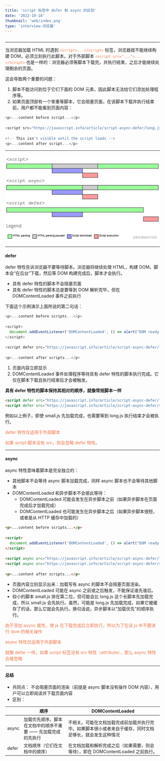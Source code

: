 ```yaml
---
title: 'script 标签中 defer 和 async 的区别'
date: '2022-10-18'
thumbnail: 'web/index.png'
type: 'interview-浏览器'
---
```

```toc
```
---

当浏览器加载 HTML 时遇到 <font color=#f0764c>```<script>...</script>```</font> 标签，浏览器就不能继续构建 DOM，必须立刻执行此脚本。对于外部脚本 <font color=#f0764c>```<script src="...">...</script>```</font> 也是一样的：浏览器必须等脚本下载完，并执行结束，之后才能继续处理剩余的页面。

这会导致两个重要的问题：
1. 脚本不能访问到位于它们下面的 DOM 元素，因此脚本无法给它们添加处理程序等。
2. 如果页面顶部有一个笨重等脚本，它会阻塞页面，在该脚本下载并执行结束前，用户都不能看到页面内容：

```js
<p>...content before script...</p>

<script src="https://javascript.info/article/script-async-defer/long.js?speed=1"></script>

<!-- This isn't visible until the script loads -->
<p>...content after script...</p>
```
---

![pic_1](/blogs/interview-浏览器/browser_2_pic_1.png#pic_center)

---

#### defer
defer 特性告诉浏览器不要等待脚本。浏览器将继续处理 HTML，构建 DOM。脚本会“在后台”下载，然后等 DOM 构建完成后，脚本才会执行。

- 具有 defer 特性的脚本不会阻塞页面
- 具有 defer 特性的脚本总是要等到 DOM 解析完毕，但在 DOMContentLoaded 事件之前执行

下面这个示例演示上面所说的第二句话：
```js
<p>...content before scripts...</p>

<script>
  document.addEventListener('DOMContentLoaded', () => alert("DOM ready after defer!"));
</script>

<script defer src="https://javascript.info/article/script-async-defer/long.js?speed=1"></script>

<p>...content after scripts...</p>
```
1. 页面内容立即显示
2. DOMContentLoaded 事件处理程序等待具有 defer 特性的脚本执行完成。它仅在脚本下载且执行结束后才会被触发。

**具有 defer 特性的脚本保持其相对的顺序，就像常规脚本一样**
```html
<script defer src="https://javascript.info/article/script-async-defer/long.js"></script>
<script defer src="https://javascript.info/article/script-async-defer/small.js"></script>
```
例如以上例子，即使 small.js 先加载完成，也需要等到 long.js 执行结束才会被执行。

<font color=#f0764c>
defer 特性仅适用于外部脚本

如果 script 脚本没有 src，则会忽略 defer 特性。
</font>

---
#### async

async 特性意味着脚本是完全独立的：
- 其他脚本不会等待 async 脚本加载完成，同样 async 脚本也不会等待其他脚本
- DOMContentLoaded 和异步脚本不会彼此等待：
  - DOMContentLoaded 可能会发生在异步脚本之前（如果异步脚本在页面完成后才加载完成）
  - DOMContentLoaded 也可能发生在异步脚本之后（如果异步脚本很短，或者是从 HTTP 缓存中加载的）

```html
<p>...content before scripts...</p>

<script>
  document.addEventListener('DOMContentLoaded', () => alert("DOM ready!"));
</script>

<script async src="https://javascript.info/article/script-async-defer/long.js"></script>
<script async src="https://javascript.info/article/script-async-defer/small.js"></script>

<p>...content after scripts...</p>
```

- 页面内容立刻显示出来：加载写有 async 的脚本不会阻塞页面渲染。
- DOMContentLoaded 可能在 async 之前或之后触发，不能保证谁先谁后。
- 较小的脚本 small.js 排在第二位，但可能会比 long.js 这个长脚本先加载完成，所以 small.js 会先执行。虽然，可能是 long.js 先加载完成，如果它被缓存了的话，那么它就会先执行。换句话说，异步脚本以“加载优先”的顺序执行。

<font color=#f0764c>由于添加 async 属性，使 js 在下载完成后立即执行，所以为了在该 js 中不要进行 dom 的相关操作</font>

<font color=#f0764c>
async 特性仅适用于外部脚本

就像 defer 一样，如果 script 标签没有 src 特性（attribute），那么 async 特性会被忽略
</font>

---

#### 总结

- 共同点： 不会阻塞页面的渲染（前提是 async 脚本没有操作 DOM 内容），用户可以立即阅读并下载页面内容
- 区别：

|  | 顺序 | DOMContentLoaded |
| --- | --- | --- |
| async | 加载优先顺序。脚本在文档中的顺序不重要 —— 先加载完成的先执行 | 不相关。可能在文档加载完成前加载并执行完毕。如果脚本很小或者来自于缓存，同时文档足够长，就会发生这种情况 |
| defer | 文档顺序（它们在文档中的顺序） | 在文档加载和解析完成之后（如果需要，则会等待），即在 DOMContentLoaded 之前执行。 |
